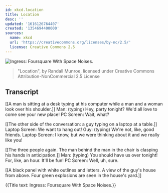 ```yaml
---
id: xkcd.location
title: Location
desc: ''
updated: '1616126764407'
created: '1354694400000'
sources:
  name: xkcd
  url: 'https://creativecommons.org/licenses/by-nc/2.5/'
  license: Creative Commons 2.5
---
```

![Ingress: Foursquare With Space Noises.](https://imgs.xkcd.com/comics/location.png)
> "Location", by Randall Munroe, licensed under Creative Commons Attribution-NonCommercial 2.5 License

## Transcript
[[A man is sitting at a desk typing at his computer while a man and a woman look over his shoulder.]]
Man: (typing) Hey, party tonight? We'd all love to come see your new place!
PC Screen: Wait, what?

[[The other side of the conversation: a guy typing on a laptop at a table.]]
Laptop Screen: We want to hang out!
Guy: (typing) We're not, like, good friends.
Laptop Screen: I know, but we were thinking about it and we really like you! 

[[The three people again. The man behind the man in the chair is clasping his hands in anticipation.]]
Man: (typing) You should have us over tonight! For, like, an hour. It'll be fun!
PC Screen: Well, uh, sure. 

[[A black panel with white outlines and letters. A view of the guy's house from above. Four green explosions are seen in the house's yard.]]

{{Title text: Ingress: Foursquare With Space Noises.}}
